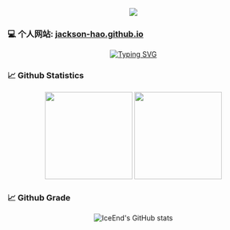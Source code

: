<p align='center'>
    <img src="https://capsule-render.vercel.app/api?type=waving&color=auto&height=300&section=header&text=This%20is%20Jackson%20Hao&fontSize=90&animation=fadeIn&fontAlignY=38&desc=心有所向，日复一日，必有精进&descAlignY=60&descAlign=50"/>
</p>

### 💻 个人网站: [jackson-hao.github.io](https://jackson-hao.github.io)
<div align='center'>
    <a href="https://git.io/typing-svg">
        <img src="https://readme-typing-svg.demolab.com?font=Fira+Code&pause=1000&color=1DC1DA&center=true&width=600&lines=Leap+Further+Ahead" alt="Typing SVG" />
    </a>
</div>

### 📈 Github Statistics

<div align="center">
    <span>&emsp;&emsp;</span>
    <img height="175px" src="https://github-readme-stats.vercel.app/api?username=Jackson-Hao&count_private=true&show_icons=true" />
    <img height="175px" src="https://github-readme-stats.vercel.app/api/top-langs/?username=Jackson-Hao&layout=compact&langs_count=8" />
    <span>&emsp;&emsp;</span>
</div>

### 📈 Github Grade
<div align="center">
    
![IceEnd's GitHub stats](https://github-immortality.vercel.app/api?username=Jackson-Hao)

</div>
